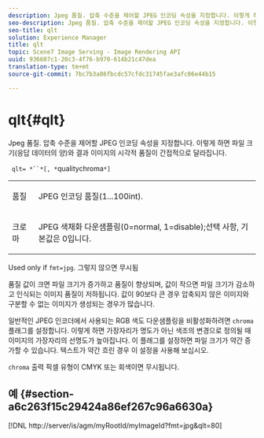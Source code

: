 ```yaml
---
description: Jpeg 품질. 압축 수준을 제어할 JPEG 인코딩 속성을 지정합니다. 이렇게 하면 파일 크기(응답 데이터의 양)와 결과 이미지의 시각적 품질이 간접적으로 달라집니다.
seo-description: Jpeg 품질. 압축 수준을 제어할 JPEG 인코딩 속성을 지정합니다. 이렇게 하면 파일 크기(응답 데이터의 양)와 결과 이미지의 시각적 품질이 간접적으로 달라집니다.
seo-title: qlt
solution: Experience Manager
title: qlt
topic: Scene7 Image Serving - Image Rendering API
uuid: 936607c1-20c3-4f76-b970-614b21c47dea
translation-type: tm+mt
source-git-commit: 7bc7b3a86fbcdc57cfdc31745fae3afc06e44b15

---
```



# qlt{#qlt}

Jpeg 품질. 압축 수준을 제어할 JPEG 인코딩 속성을 지정합니다. 이렇게 하면 파일 크기(응답 데이터의 양)와 결과 이미지의 시각적 품질이 간접적으로 달라집니다.

` qlt= *``*[, *`qualitychroma`*]`

<table id="simpletable_D080D15922CE4EF4B707282A4D45739A"> 
 <tr class="strow"> 
  <td class="stentry"> <p> <span class="codeph"> <span class="varname"> 품질 </span></span> </p> </td> 
  <td class="stentry"> <p>JPEG 인코딩 품질(1...100int). </p> </td> 
 </tr> 
 <tr class="strow"> 
  <td class="stentry"> <p> <span class="codeph"> <span class="varname"> 크로마 </span></span> </p> </td> 
  <td class="stentry"> <p>JPEG 색채화 다운샘플링(0=normal, 1=disable);선택 사항, 기본값은 0입니다. </p> </td> 
 </tr> 
</table>

Used only if `fmt=jpg`. 그렇지 않으면 무시됨

품질 값이 크면 파일 크기가 증가하고 품질이 향상되며, 값이 작으면 파일 크기가 감소하고 인식되는 이미지 품질이 저하됩니다. 값이 90보다 큰 경우 압축되지 않은 이미지와 구분할 수 없는 이미지가 생성되는 경우가 많습니다.

일반적인 JPEG 인코더에서 사용되는 RGB 색도 다운샘플링을 비활성화하려면 `chroma` 플래그를 설정합니다. 이렇게 하면 가장자리가 명도가 아닌 색조의 변경으로 정의될 때 이미지의 가장자리의 선명도가 높아집니다. 이 플래그를 설정하면 파일 크기가 약간 증가할 수 있습니다. 텍스트가 약간 흐린 경우 이 설정을 사용해 보십시오.

`chroma` 출력 픽셀 유형이 CMYK 또는 회색이면 무시됩니다.

## 예 {#section-a6c263f15c29424a86ef267c96a6630a}

[!DNL http://server/is/agm/myRootId/myImageId?fmt=jpg&qlt=80]
